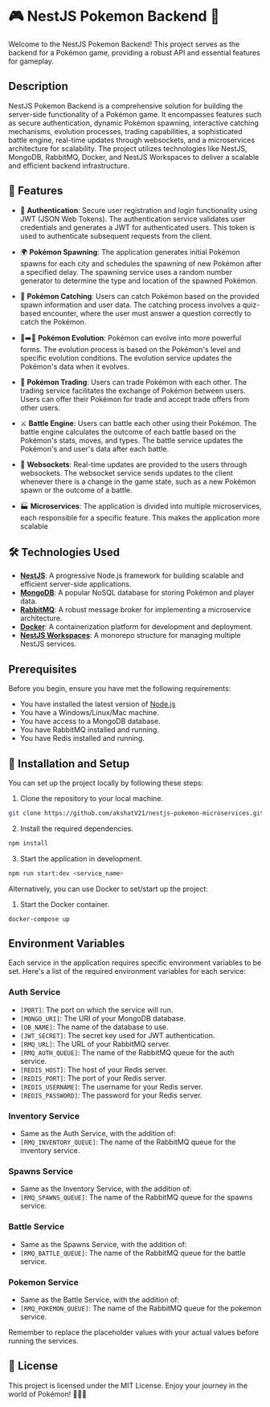 # 🎮 NestJS Pokemon Backend 🚀

Welcome to the NestJS Pokemon Backend! This project serves as the backend for a Pokémon game, providing a robust API and essential features for gameplay.

## Description

NestJS Pokemon Backend is a comprehensive solution for building the server-side functionality of a Pokémon game. It encompasses features such as secure authentication, dynamic Pokémon spawning, interactive catching mechanisms, evolution processes, trading capabilities, a sophisticated battle engine, real-time updates through websockets, and a microservices architecture for scalability. The project utilizes technologies like NestJS, MongoDB, RabbitMQ, Docker, and NestJS Workspaces to deliver a scalable and efficient backend infrastructure.

## 🎯 Features

- 🔐 **Authentication**: Secure user registration and login functionality using JWT (JSON Web Tokens). The authentication service validates user credentials and generates a JWT for authenticated users. This token is used to authenticate subsequent requests from the client.

- 🌍 **Pokémon Spawning**: The application generates initial Pokémon spawns for each city and schedules the spawning of new Pokémon after a specified delay. The spawning service uses a random number generator to determine the type and location of the spawned Pokémon.

- 🎣 **Pokémon Catching**: Users can catch Pokémon based on the provided spawn information and user data. The catching process involves a quiz-based encounter, where the user must answer a question correctly to catch the Pokémon.

- 🐛➡️🦋 **Pokémon Evolution**: Pokémon can evolve into more powerful forms. The evolution process is based on the Pokémon's level and specific evolution conditions. The evolution service updates the Pokémon's data when it evolves.

- 🔄 **Pokémon Trading**: Users can trade Pokémon with each other. The trading service facilitates the exchange of Pokémon between users. Users can offer their Pokémon for trade and accept trade offers from other users.

- ⚔️ **Battle Engine**: Users can battle each other using their Pokémon. The battle engine calculates the outcome of each battle based on the Pokémon's stats, moves, and types. The battle service updates the Pokémon's and user's data after each battle.

- 📡 **Websockets**: Real-time updates are provided to the users through websockets. The websocket service sends updates to the client whenever there is a change in the game state, such as a new Pokémon spawn or the outcome of a battle.

- 🏭 **Microservices**: The application is divided into multiple microservices, each responsible for a specific feature. This makes the application more scalable

## 🛠️ Technologies Used

- **[NestJS](https://nestjs.com/)**: A progressive Node.js framework for building scalable and efficient server-side applications.
- **[MongoDB](https://www.mongodb.com/)**: A popular NoSQL database for storing Pokémon and player data.
- **[RabbitMQ](https://www.rabbitmq.com/)**: A robust message broker for implementing a microservice architecture.
- **[Docker](https://www.docker.com/)**: A containerization platform for development and deployment.
- **[NestJS Workspaces](https://docs.nestjs.com/cli/workspaces)**: A monorepo structure for managing multiple NestJS services.

## Prerequisites

Before you begin, ensure you have met the following requirements:

- You have installed the latest version of [Node.js](https://nodejs.org/en/download/)
- You have a Windows/Linux/Mac machine.
- You have access to a MongoDB database.
- You have RabbitMQ installed and running.
- You have Redis installed and running.

## 🚀 Installation and Setup

You can set up the project locally by following these steps:


1. Clone the repository to your local machine.
```bash
git clone https://github.com/akshatV21/nestjs-pokemon-microservices.git
```
2. Install the required dependencies.
```bash
npm install
```
3. Start the application in development.
```bash
npm run start:dev <service_name>
```

Alternatively, you can use Docker to set/start up the project:

1. Start the Docker container.
```
docker-compose up
```

## Environment Variables

Each service in the application requires specific environment variables to be set. Here's a list of the required environment variables for each service:

### Auth Service

- `[PORT]`: The port on which the service will run.
- `[MONGO_URI]`: The URI of your MongoDB database.
- `[DB_NAME]`: The name of the database to use.
- `[JWT_SECRET]`: The secret key used for JWT authentication.
- `[RMQ_URL]`: The URL of your RabbitMQ server.
- `[RMQ_AUTH_QUEUE]`: The name of the RabbitMQ queue for the auth service.
- `[REDIS_HOST]`: The host of your Redis server.
- `[REDIS_PORT]`: The port of your Redis server.
- `[REDIS_USERNAME]`: The username for your Redis server.
- `[REDIS_PASSWORD]`: The password for your Redis server.

### Inventory Service

- Same as the Auth Service, with the addition of:
- `[RMQ_INVENTORY_QUEUE]`: The name of the RabbitMQ queue for the inventory service.

### Spawns Service

- Same as the Inventory Service, with the addition of:
- `[RMQ_SPAWNS_QUEUE]`: The name of the RabbitMQ queue for the spawns service.

### Battle Service

- Same as the Spawns Service, with the addition of:
- `[RMQ_BATTLE_QUEUE]`: The name of the RabbitMQ queue for the battle service.

### Pokemon Service

- Same as the Battle Service, with the addition of:
- `[RMQ_POKEMON_QUEUE]`: The name of the RabbitMQ queue for the pokemon service.

Remember to replace the placeholder values with your actual values before running the services.

## 📜 License

This project is licensed under the MIT License. Enjoy your journey in the world of Pokémon! 🎉🎉🎉
